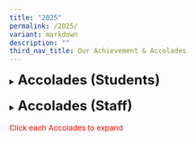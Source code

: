 ```yaml
---
title: "2025"
permalink: /2025/
variant: markdown
description: ""
third_nav_title: Our Achievement & Accolades
---
```

<details><summary><span style="font-size: 18pt;"><b>Accolades (Students)</b></span></summary>
<h5>Green Schools @ South West CDC</h5>
<span style="font-size: 10pt;">
<span style="color:blue;">•</span><b>3 Stars Award</b><br>
-Lakeside Primary School was awarded 3 Stars in the Green Schools @ South West 2024 programme on 25 January 2025. Organized by the South West CDC, this programme recognizes the school’s efforts in educating and instilling environmental responsibility in students throughout 2024. This marks our second consecutive year of achieving this recognition.</span><br>
Click here to learn more about our achievements 


</details>

<br>

<details><summary><span style="font-size: 18pt;"><b>Accolades (Staff)</b></span></summary>
-
	
</details>
<br><span style="font-size: 10pt;color:red;">Click each Accolades to expand</span>